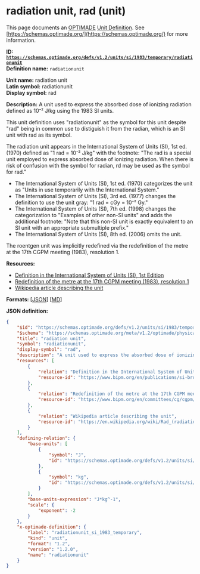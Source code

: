 # radiation unit, rad (unit)

This page documents an [OPTIMADE](https://www.optimade.org/) [Unit Definition](https://schemas.optimade.org/#definitions). See [https://schemas.optimade.org/](https://schemas.optimade.org/) for more information.

**ID: [`https://schemas.optimade.org/defs/v1.2/units/si/1983/temporary/radiationunit`](https://schemas.optimade.org/defs/v1.2/units/si/1983/temporary/radiationunit.md)**  
**Definition name:** `radiationunit`

**Unit name:** radiation unit  
**Latin symbol:** radiationunit  
**Display symbol:** rad  
  
**Description:** A unit used to express the absorbed dose of ionizing radiation defined as 10⁻² J/kg using the 1983 SI units.

This unit definition uses "radiationunit" as the symbol for this unit despite "rad" being in common use to distiguish it from the radian, which is an SI unit with rad as its symbol.

The radiation unit appears in the International System of Units (SI), 1st ed. (1970) defined as "1 rad = 10⁻² J/kg" with the footnote: "The rad is a special unit employed to express absorbed dose of ionizing radiation. When there is risk of confusion with the symbol for radian, rd may be used as the symbol for rad."

- The International System of Units (SI), 1st ed. (1970) categorizes the unit as "Units in use temporarily with the International System."
- The International System of Units (SI), 3rd ed. (1977) changes the definition to use the unit gray: "1 rad = cGy = 10⁻² Gy."
- The International System of Units (SI), 7th ed. (1998) changes the categorization to "Examples of other non-SI units" and adds the additional footnote: "Note that this non-SI unit is exactly equivalent to an SI unit with an appropriate submultiple prefix."
- The International System of Units (SI), 8th ed. (2006) omits the unit.

The roentgen unit was implicitly redefined via the redefinition of the metre at the 17th CGPM meeting (1983), resolution 1.

**Resources:**

- [Definition in the International System of Units (SI), 1st Edition](https://www.bipm.org/en/publications/si-brochure)
- [Redefinition of the metre at the 17th CGPM meeting (1983), resolution 1](https://www.bipm.org/en/committees/cg/cgpm/17-1983/resolution-1)
- [Wikipedia article describing the unit](https://en.wikipedia.org/wiki/Rad_(radiation_unit))


**Formats:** [[JSON](radiationunit.json)] [[MD](radiationunit.md)]

**JSON definition:**

``` json
{
    "$id": "https://schemas.optimade.org/defs/v1.2/units/si/1983/temporary/radiationunit",
    "$schema": "https://schemas.optimade.org/meta/v1.2/optimade/physical_unit_definition.json",
    "title": "radiation unit",
    "symbol": "radiationunit",
    "display-symbol": "rad",
    "description": "A unit used to express the absorbed dose of ionizing radiation defined as 10\u207b\u00b2 J/kg using the 1983 SI units.\n\nThis unit definition uses \"radiationunit\" as the symbol for this unit despite \"rad\" being in common use to distiguish it from the radian, which is an SI unit with rad as its symbol.\n\nThe radiation unit appears in the International System of Units (SI), 1st ed. (1970) defined as \"1 rad = 10\u207b\u00b2 J/kg\" with the footnote: \"The rad is a special unit employed to express absorbed dose of ionizing radiation. When there is risk of confusion with the symbol for radian, rd may be used as the symbol for rad.\"\n\n- The International System of Units (SI), 1st ed. (1970) categorizes the unit as \"Units in use temporarily with the International System.\"\n- The International System of Units (SI), 3rd ed. (1977) changes the definition to use the unit gray: \"1 rad = cGy = 10\u207b\u00b2 Gy.\"\n- The International System of Units (SI), 7th ed. (1998) changes the categorization to \"Examples of other non-SI units\" and adds the additional footnote: \"Note that this non-SI unit is exactly equivalent to an SI unit with an appropriate submultiple prefix.\"\n- The International System of Units (SI), 8th ed. (2006) omits the unit.\n\nThe roentgen unit was implicitly redefined via the redefinition of the metre at the 17th CGPM meeting (1983), resolution 1.",
    "resources": [
        {
            "relation": "Definition in the International System of Units (SI), 1st Edition",
            "resource-id": "https://www.bipm.org/en/publications/si-brochure"
        },
        {
            "relation": "Redefinition of the metre at the 17th CGPM meeting (1983), resolution 1",
            "resource-id": "https://www.bipm.org/en/committees/cg/cgpm/17-1983/resolution-1"
        },
        {
            "relation": "Wikipedia article describing the unit",
            "resource-id": "https://en.wikipedia.org/wiki/Rad_(radiation_unit)"
        }
    ],
    "defining-relation": {
        "base-units": [
            {
                "symbol": "J",
                "id": "https://schemas.optimade.org/defs/v1.2/units/si/1983/named/joule"
            },
            {
                "symbol": "kg",
                "id": "https://schemas.optimade.org/defs/v1.2/units/si/1960/base/kilogram"
            }
        ],
        "base-units-expression": "J*kg^-1",
        "scale": {
            "exponent": -2
        }
    },
    "x-optimade-definition": {
        "label": "radiationunit_si_1983_temporary",
        "kind": "unit",
        "format": "1.2",
        "version": "1.2.0",
        "name": "radiationunit"
    }
}
```